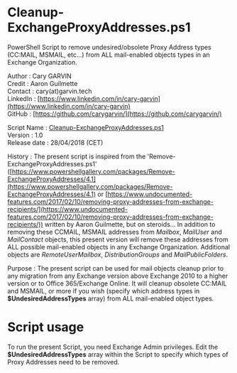 # Cleanup-ExchangeProxyAddresses.ps1
PowerShell Script to remove undesired/obsolete Proxy Address types (CC:MAIL, MSMAIL, etc...) from ALL mail-enabled objects types in an Exchange Organization.

Author       : Cary GARVIN  
Credit       : Aaron Guilmette  
Contact      : cary(at)garvin.tech  
LinkedIn     : [https://www.linkedin.com/in/cary-garvin](https://www.linkedin.com/in/cary-garvin)  
GitHub       : [https://github.com/carygarvin/](https://github.com/carygarvin/)  


Script Name  : [Cleanup-ExchangeProxyAddresses.ps1](https://github.com/carygarvin/Cleanup-ExchangeProxyAddresses.ps1)  
Version      : 1.0  
Release date : 28/04/2018 (CET)  

History      : The present script is inspired from the 'Remove-ExchangeProxyAddresses.ps1' ([https://www.powershellgallery.com/packages/Remove-ExchangeProxyAddresses/4.1](https://www.powershellgallery.com/packages/Remove-ExchangeProxyAddresses/4.1) or [https://www.undocumented-features.com/2017/02/10/removing-proxy-addresses-from-exchange-recipients/](https://www.undocumented-features.com/2017/02/10/removing-proxy-addresses-from-exchange-recipients/)) written by Aaron Guilmette, but on steroids...  In addition to removing these CCMAIL, MSMAIL addresses from _Mailbox_, _MailUser_ and _MailContact_ objects, this present version will remove these addresses from ALL possible mail-enabled objects in any Exchange Organization. Additional objects are _RemoteUserMailbox_, _DistributionGroups_ and _MailPublicFolders_.  
				 
Purpose      : The present script can be used for mail objects cleanup prior to any migration from any Exchange version above Exchange 2010 to a higher version or to Office 365/Exchange Online. It will cleanup obsolete CC:MAIL and MSMAIL, or more if you wish (specify which address types in **$UndesiredAddressTypes** array) from ALL mail-enabled object types.  


# Script usage
To run the present Script, you need Exchange Admin privileges. Edit the **$UndesiredAddressTypes** array within the Script to specify which types of Proxy Addresses need to be removed.
